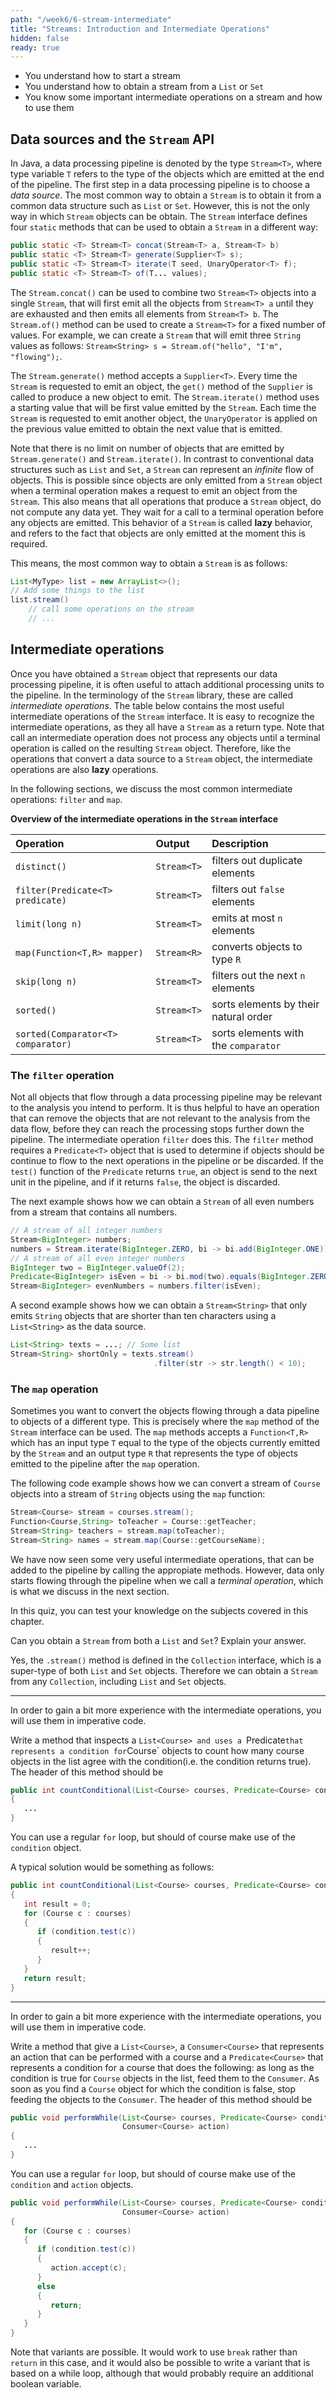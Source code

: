 ```yaml
---
path: "/week6/6-stream-intermediate"
title: "Streams: Introduction and Intermediate Operations"
hidden: false
ready: true
---
```


<text-box variant='learningObjectives' name='Learning Objectives'>

 - You understand how to start a stream
 - You understand how to obtain a stream from a `List` or `Set`
 - You know some important intermediate operations on a stream and how to use them

</text-box>

## Data sources and the `Stream` API
In Java, a data processing pipeline is denoted by the type `Stream<T>`, where type variable `T` refers to the type of the objects which are emitted at the end of the pipeline. The first step in a data processing pipeline is to choose a *data source*. The most common way to obtain a `Stream` is to obtain it from a common data structure such as `List` or `Set`. However, this is not the only way in which `Stream` objects can be obtain. The `Stream` interface defines four `static` methods that can be used to obtain a `Stream` in a different way:

```java
public static <T> Stream<T> concat(Stream<T> a, Stream<T> b)
public static <T> Stream<T> generate(Supplier<T> s);
public static <T> Stream<T> iterate(T seed, UnaryOperator<T> f);
public static <T> Stream<T> of(T... values);
```

The `Stream.concat()` can be used to combine two `Stream<T>` objects into a single `Stream`, that will first emit all the objects from `Stream<T> a` until they are exhausted and then emits all elements from `Stream<T> b`. The `Stream.of()` method can be used to create a `Stream<T>` for a fixed number of values. For example, we can create a `Stream` that will emit three `String` values as follows: `Stream<String> s = Stream.of("hello", "I'm", "flowing");`.

The `Stream.generate()` method accepts a `Supplier<T>`. Every time the `Stream` is requested to emit an object, the `get()` method of the `Supplier` is called to produce a new object to emit. The `Stream.iterate()` method uses a starting value that will be first value emitted by the `Stream`. Each time the `Stream` is requested to emit another object, the `UnaryOperator` is applied on the previous value emitted to obtain the next value that is emitted.

Note that there is no limit on number of objects that are emitted by `Stream.generate()` and `Stream.iterate()`. In contrast to conventional data structures such as `List` and `Set`, a `Stream` can represent an *infinite* flow of objects. This is possible since objects are only emitted from a `Stream` object when a terminal operation makes a request to emit an object from the `Stream`. This also means that all operations that produce a `Stream` object, do not compute any data yet. They wait for a call to a terminal operation before any objects are emitted. This behavior of a `Stream` is called **lazy** behavior, and refers to the fact that objects are only emitted at the moment this is required.

This means, the most common way to obtain a `Stream` is as follows:

```java
List<MyType> list = new ArrayList<>();
// Add some things to the list
list.stream()
    // call some operations on the stream
    // ...
```

## Intermediate operations
Once you have obtained a `Stream` object that represents our data processing pipeline, it is often useful to attach additional processing units to the pipeline. In the terminology of the `Stream` library, these are called *intermediate operations*. The table below contains the most useful intermediate operations of the `Stream` interface. It is easy to recognize the intermediate operations, as they all have a `Stream` as a return type. Note that call an intermediate operation does not process any objects until a terminal operation is called on the resulting `Stream` object. Therefore, like the operations that convert a data source to a `Stream` object, the intermediate operations are also **lazy** operations.

In the following sections, we discuss the most common intermediate operations: `filter` and `map`.

**Overview of the intermediate operations in the `Stream` interface**

| Operation                          | Output      | Description                           |
|:-----------------------------------|:------------|:--------------------------------------|
| `distinct()`                       | `Stream<T>` | filters out duplicate elements        |
| `filter(Predicate<T> predicate)`   | `Stream<T>` | filters out `false` elements          |
| `limit(long n)`                    | `Stream<T>` | emits at most `n` elements            |
| `map(Function<T,R> mapper)`        | `Stream<R>` | converts objects to type `R`          |
| `skip(long n)`                     | `Stream<T>` | filters out the next `n` elements     |
| `sorted()`                         | `Stream<T>` | sorts elements by their natural order |
| `sorted(Comparator<T> comparator)` | `Stream<T>` | sorts elements with the `comparator`  |

### The `filter` operation
Not all objects that flow through a data processing pipeline may be relevant to the analysis you intend to perform. It is thus helpful to have an operation that can remove the objects that are not relevant to the analysis from the data flow, before they can reach the processing stops further down the pipeline. The intermediate operation `filter` does this.
The `filter` method requires a `Predicate<T>` object that is used to determine if objects should be continue to flow to the next operations in the pipeline or be discarded. If the `test()` function of the `Predicate` returns `true`, an object is send to the next unit in the pipeline, and if it returns `false`, the object is discarded.

The next example shows how we can obtain a `Stream` of all even numbers from a stream that contains all numbers.

```java
// A stream of all integer numbers
Stream<BigInteger> numbers;
numbers = Stream.iterate(BigInteger.ZERO, bi -> bi.add(BigInteger.ONE));
// A stream of all even integer numbers
BigInteger two = BigInteger.valueOf(2);
Predicate<BigInteger> isEven = bi -> bi.mod(two).equals(BigInteger.ZERO);
Stream<BigInteger> evenNumbers = numbers.filter(isEven);
```

A second example shows how we can obtain a `Stream<String>` that only emits `String` objects that are shorter than ten characters using a `List<String>` as the data source.
```java
List<String> texts = ...; // Some list
Stream<String> shortOnly = texts.stream()
                                .filter(str -> str.length() < 10);
```

### The `map` operation
Sometimes you want to convert the objects flowing through a data pipeline to objects of a different type. This is precisely where the `map` method of the `Stream` interface can be used. The `map` methods accepts a `Function<T,R>` which has an input type `T` equal to the type of the objects currently emitted by the `Stream` and an output type `R` that represents the type of objects emitted to the pipeline after the `map` operation.

The following code example shows how we can convert a stream of `Course` objects into a stream of `String` objects using the `map` function:

```java
Stream<Course> stream = courses.stream();
Function<Course,String> toTeacher = Course::getTeacher;
Stream<String> teachers = stream.map(toTeacher);
Stream<String> names = stream.map(Course::getCourseName);
```

We have now seen some very useful intermediate operations, that can be added to the pipeline by calling the appropiate methods.
However, data only starts flowing through the pipeline when we call a *terminal operation*, which is what we discuss in the
next section.

<Exercise title="Test your knowledge">

In this quiz, you can test your knowledge on the subjects covered in this chapter.

Can you obtain a `Stream` from both a `List` and `Set`? Explain your answer.

<Solution>

Yes, the `.stream()` method is defined in the `Collection` interface, which is a super-type of both `List` and `Set` objects.
Therefore we can obtain a `Stream` from any `Collection`, including `List` and `Set` objects.

</Solution>

---

In order to gain a bit more experience with the intermediate operations, you will use them in imperative code.

Write a method that inspects a `List<Course> and uses a `Predicate<Course>` that
represents a condition for `Course` objects to count how many course objects
in the list agree with the condition(i.e. the condition returns true). The header
of this method should be

```java
public int countConditional(List<Course> courses, Predicate<Course> condition)
{
   ...
}
```

You can use a regular `for` loop, but should of course make use of the `condition` object.

<Solution>

A typical solution would be something as follows:

```java
public int countConditional(List<Course> courses, Predicate<Course> condition)
{
   int result = 0;
   for (Course c : courses)
   {
      if (condition.test(c))
	  {
	     result++;
	  }
   }
   return result;
}
```

</Solution>

---

In order to gain a bit more experience with the intermediate operations, you will use them in imperative code.

Write a method that give a `List<Course>`, a `Consumer<Course>` that represents an
action that can be performed with a course and a `Predicate<Course>` that represents a
condition for a course that does the following:
as long as the condition is true for `Course` objects in the list, feed them to the
`Consumer`. As soon as you find a `Course` object for which the condition is false,
stop feeding the objects to the `Consumer`. The header of this method should be
```java
public void performWhile(List<Course> courses, Predicate<Course> condition,
                         Consumer<Course> action)
{
   ...
}
```

You can use a regular `for` loop, but should of course make use of the `condition` and `action` objects.

<Solution>

```java
public void performWhile(List<Course> courses, Predicate<Course> condition,
                         Consumer<Course> action)
{
   for (Course c : courses)
   {
      if (condition.test(c))
	  {
	     action.accept(c);
	  }
	  else
	  {
	     return;
	  }
   }
}
```

Note that variants are possible. It would work to use `break` rather than `return` in this
case, and it would also be possible to write a variant that is based on a while loop, although that
would probably require an additional boolean variable.

</Solution>

</Exercise>
